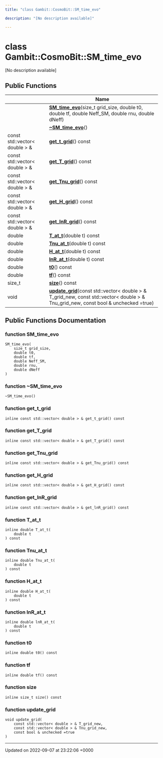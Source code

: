```yaml
---
title: "class Gambit::CosmoBit::SM_time_evo"

description: "[No description available]"

---
```


# class Gambit::CosmoBit::SM_time_evo



[No description available]

## Public Functions

|                | Name           |
| -------------- | -------------- |
| | **[SM_time_evo](/documentation/code/classes/classgambit_1_1cosmobit_1_1sm__time__evo/#function-sm-time-evo)**(size_t grid_size, double t0, double tf, double Neff_SM, double rnu, double dNeff) |
| | **[~SM_time_evo](/documentation/code/classes/classgambit_1_1cosmobit_1_1sm__time__evo/#function-sm-time-evo)**() |
| const std::vector< double > & | **[get_t_grid](/documentation/code/classes/classgambit_1_1cosmobit_1_1sm__time__evo/#function-get-t-grid)**() const |
| const std::vector< double > & | **[get_T_grid](/documentation/code/classes/classgambit_1_1cosmobit_1_1sm__time__evo/#function-get-t-grid)**() const |
| const std::vector< double > & | **[get_Tnu_grid](/documentation/code/classes/classgambit_1_1cosmobit_1_1sm__time__evo/#function-get-tnu-grid)**() const |
| const std::vector< double > & | **[get_H_grid](/documentation/code/classes/classgambit_1_1cosmobit_1_1sm__time__evo/#function-get-h-grid)**() const |
| const std::vector< double > & | **[get_lnR_grid](/documentation/code/classes/classgambit_1_1cosmobit_1_1sm__time__evo/#function-get-lnr-grid)**() const |
| double | **[T_at_t](/documentation/code/classes/classgambit_1_1cosmobit_1_1sm__time__evo/#function-t-at-t)**(double t) const |
| double | **[Tnu_at_t](/documentation/code/classes/classgambit_1_1cosmobit_1_1sm__time__evo/#function-tnu-at-t)**(double t) const |
| double | **[H_at_t](/documentation/code/classes/classgambit_1_1cosmobit_1_1sm__time__evo/#function-h-at-t)**(double t) const |
| double | **[lnR_at_t](/documentation/code/classes/classgambit_1_1cosmobit_1_1sm__time__evo/#function-lnr-at-t)**(double t) const |
| double | **[t0](/documentation/code/classes/classgambit_1_1cosmobit_1_1sm__time__evo/#function-t0)**() const |
| double | **[tf](/documentation/code/classes/classgambit_1_1cosmobit_1_1sm__time__evo/#function-tf)**() const |
| size_t | **[size](/documentation/code/classes/classgambit_1_1cosmobit_1_1sm__time__evo/#function-size)**() const |
| void | **[update_grid](/documentation/code/classes/classgambit_1_1cosmobit_1_1sm__time__evo/#function-update-grid)**(const std::vector< double > & T_grid_new, const std::vector< double > & Tnu_grid_new, const bool & unchecked =true) |

## Public Functions Documentation

### function SM_time_evo

```
SM_time_evo(
    size_t grid_size,
    double t0,
    double tf,
    double Neff_SM,
    double rnu,
    double dNeff
)
```


### function ~SM_time_evo

```
~SM_time_evo()
```


### function get_t_grid

```
inline const std::vector< double > & get_t_grid() const
```


### function get_T_grid

```
inline const std::vector< double > & get_T_grid() const
```


### function get_Tnu_grid

```
inline const std::vector< double > & get_Tnu_grid() const
```


### function get_H_grid

```
inline const std::vector< double > & get_H_grid() const
```


### function get_lnR_grid

```
inline const std::vector< double > & get_lnR_grid() const
```


### function T_at_t

```
inline double T_at_t(
    double t
) const
```


### function Tnu_at_t

```
inline double Tnu_at_t(
    double t
) const
```


### function H_at_t

```
inline double H_at_t(
    double t
) const
```


### function lnR_at_t

```
inline double lnR_at_t(
    double t
) const
```


### function t0

```
inline double t0() const
```


### function tf

```
inline double tf() const
```


### function size

```
inline size_t size() const
```


### function update_grid

```
void update_grid(
    const std::vector< double > & T_grid_new,
    const std::vector< double > & Tnu_grid_new,
    const bool & unchecked =true
)
```


-------------------------------

Updated on 2022-09-07 at 23:22:06 +0000